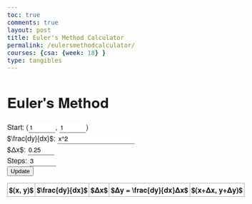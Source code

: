 ```yaml
---
toc: true
comments: true
layout: post
title: Euler's Method Calculator
permalink: /eulersmethodcalculator/
courses: {csa: {week: 18} }
type: tangibles
---
```


<html>
<head>
    <title>Euler's Method</title>
    <meta name="viewport" content="width=device-width, initial-scale=1">
    <link rel="stylesheet" href="style.css">
    <style>
        body {
            overflow-x: hidden;
            font-size: 16px;
            font-family: 'Helvetica Neue', 'Helvetica', serif;
        }
        input {
            font-size: 14px;
            font-family: inherit;
            border: none;
            border-bottom: solid 2px #aaa;
        }
        input:focus {
            outline: 0;
            border-bottom-color: #333;
            transition: border-bottom-color 0.5s;
        }
        input.small {
            width: 60px;
        }
        #error {
            color: #ab1c1c;
        }
        table {
            border-collapse: collapse;
            margin-top: 10px;
        }
        th, td {
            border: solid 1px #aaa;
            padding: 3px;
            height: 20px;
        }
        .banner {
            position: fixed;
            bottom: 40px;
            right: -50px;
            padding: 10px;
            border: 2px solid black;
            background: white;
            color: black;
            width: 200px;
            text-align: center;
            text-decoration: none;
            transform: rotate(-45deg);
        }
        canvas {
            border: 1px solid #000;
        }
    </style>
</head>
<body>
    <script type="text/x-mathjax-config">
        MathJax.Hub.Config({tex2jax: {inlineMath: [['$','$'], ['\\(','\\)']]}});
    </script>
    <script type="text/javascript" async src="https://cdnjs.cloudflare.com/ajax/libs/mathjax/2.7.2/MathJax.js?config=TeX-MML-AM_CHTML"></script>
    <h1>Euler's Method</h1>
    Start: (<input id="xi" type="number" class="small" value=1>, <input id="yi" type="number" class="small" value=1>)
    <br>
    $\frac{dy}{dx}$: <input id="dydx" type="text" value="x^2">
    <br>
    $&Delta;x$: <input id="dx" type="number" class="small" value="0.25">
    <br>
    Steps: <input id="steps" type="number" class="small" value=3>
    <br>
    <button id="update">Update</button>
    <p id="error"></p>
    <table>
        <thead>
            <tr>
                <th>$(x, y)$</th>
                <th>$\frac{dy}{dx}$</th>
                <th>$&Delta;x$</th>
                <th>$&Delta;y = \frac{dy}{dx}&Delta;x$</th>
                <th>$(x+&Delta;x, y+&Delta;y)$</th>
            </tr>
        </thead>
        <tbody id="tbody"></tbody>
    </table>
    <!-- <canvas id="slopeFieldCanvas" width="400" height="400"></canvas> -->
    <script>
        var tbody = document.getElementById('tbody'),
            inputs = {
                xi: document.getElementById('xi'),
                yi: document.getElementById('yi'),
                dydx: document.getElementById('dydx'),
                dx: document.getElementById('dx'),
                steps: document.getElementById('steps'),
            },
            update = document.getElementById('update'),
            error = document.getElementById('error');
        oninput = function() {
            update.style.display = 'inline';
        };
        update.onclick = function() {
            if (/^[()xye\d+\-*/^]$/.test(inputs.dydx.value)) error.textContent = 'Invalid input data.';
            var x = parseFloat(inputs.xi.value),
                y = parseFloat(inputs.yi.value),
                seed = {
                    dydx: inputs.dydx.value.replace(/(\d)([a-z])/g, '$1*$2')
                                        .replace(/([a-z])([a-z])/g, '$1*$2')
                                        .replace(/([a-z])([a-z])/g, '$1*$2')
                                        .replace(/([a-z])(\d)/g, '$1*$2')
                                        .replace(/\^/g, '**')
                                        .replace(/([a-z])/g, 'parseFloat($1)'),
                    dx: inputs.dx.value,
                    steps: inputs.steps.value,
                };
            error.textContent = (seed.dx * seed.steps > 20) ? 'Warning: Linearization\'s efficacy may decrease with many steps or a large increment!' : '';
            while (tbody.firstChild) tbody.removeChild(tbody.firstChild);
            for (i = 0; i < seed.steps; i++) {
                var tr = document.createElement('tr');
                var tds = [];
                for (ii = 0; ii < 5; ii++) tds[ii] = document.createElement('td');
                tds[0].textContent = '(' + pretty(x) + ', ' + pretty(y) + ')';
                var deriv = eval(seed.dydx); // Yes. Yes, I know.
                tds[1].textContent = pretty(deriv);
                tds[2].textContent = seed.dx;
                var dy = deriv * seed.dx;
                tds[3].textContent = pretty(dy);
                x += parseFloat(seed.dx);
                y += dy;
                tds[4].textContent = '(' + pretty(x) + ', ' + pretty(y) + ')';
                for (ii = 0; ii < 5; ii++) tr.appendChild(tds[ii]);
                tbody.appendChild(tr);
            }
            this.style.display = 'none';
        };
        function pretty(n) {
            var D = 100000000000;
            return n.toString().length <= 10 ? n : Math.round(n * D) / D;
        }
        document.addEventListener('DOMContentLoaded', function () {
            const canvas = document.getElementById('slopeFieldCanvas');
            const ctx = canvas.getContext('2d');
            const equation = function (x, y) {
                const dydxExpression = document.getElementById('dydx').value;
                const dydx = eval(dydxExpression.replace(/x/g, x).replace(/y/g, y));
                return dydx;
            };
            const stepSize = 0.2;
            const xRange = canvas.width / 20;
            const yRange = canvas.height / 20;
            function drawSlopeField() {
                for (let x = 0; x <= xRange; x += stepSize) {
                    for (let y = 0; y <= yRange; y += stepSize) {
                        const slope = equation(x / 20, y / 20);
                        const angle = Math.atan(slope);
                        const lineLength = 10;
                        const dx = lineLength * Math.cos(angle);
                        const dy = lineLength * Math.sin(angle);
                        ctx.beginPath();
                        ctx.moveTo(x, y);
                        ctx.lineTo(x + dx, y + dy);
                        ctx.stroke();
                    }
                }
            }
            drawSlopeField();
            });
        update.click();
    </script>
</body>